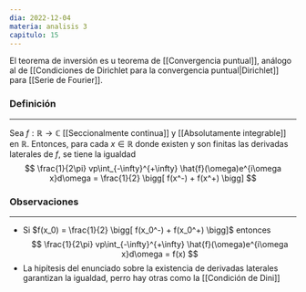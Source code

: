```yaml
---
dia: 2022-12-04
materia: analisis 3
capitulo: 15
---
```

El teorema de inversión es u teorema de [[Convergencia puntual]], análogo al de [[Condiciones de Dirichlet para la convergencia puntual|Dirichlet]] para [[Serie de Fourier]]. 

### Definición
---
Sea $f : \mathbb{R} \to \mathbb{C}$ [[Seccionalmente continua]] y [[Absolutamente integrable]] en $\mathbb{R}$. Entonces, para cada $x \in \mathbb{R}$ donde existen y son finitas las derivadas laterales de $f$, se tiene la igualdad $$ \frac{1}{2\pi} vp\int_{-\infty}^{+\infty} \hat{f}(\omega)e^{i\omega x}d\omega = \frac{1}{2} \bigg[ f(x^-) + f(x^+) \bigg] $$

### Observaciones
---
* Si $f(x_0) = \frac{1}{2} \bigg[ f(x_0^-) + f(x_0^+) \bigg]$ entonces $$  \frac{1}{2\pi} vp\int_{-\infty}^{+\infty} \hat{f}(\omega)e^{i\omega x}d\omega = f(x) $$
* La hipítesis del enunciado sobre la existencia de derivadas laterales garantizan la igualdad, perro hay otras como la [[Condición de Dini]]